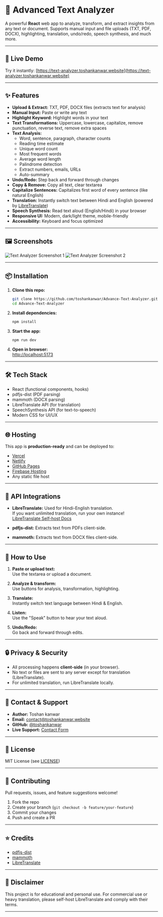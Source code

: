 # 📝 Advanced Text Analyzer

A powerful **React** web app to analyze, transform, and extract insights from any text or document. Supports manual input and file uploads (TXT, PDF, DOCX), highlighting, translation, undo/redo, speech synthesis, and much more.

---

## 🚀 Live Demo

Try it instantly: [https://text-analyzer.toshankanwar.website](https://text-analyzer.toshankanwar.website)

---

## ✨ Features

- **Upload & Extract:** TXT, PDF, DOCX files (extracts text for analysis)
- **Manual Input:** Paste or write any text
- **Highlight Keyword:** Highlight words in your text
- **Text Transformations:** Uppercase, lowercase, capitalize, remove punctuation, reverse text, remove extra spaces
- **Text Analysis:**
  - Word, sentence, paragraph, character counts
  - Reading time estimate
  - Unique word count
  - Most frequent words
  - Average word length
  - Palindrome detection
  - Extract numbers, emails, URLs
  - Auto-summary
- **Undo/Redo:** Step back and forward through changes
- **Copy & Remove:** Copy all text, clear textarea
- **Capitalize Sentences:** Capitalizes first word of every sentence (like natural English)
- **Translation:** Instantly switch text between Hindi and English (powered by [LibreTranslate](https://libretranslate.com/))
- **Speech Synthesis:** Read text aloud (English/Hindi) in your browser
- **Responsive UI:** Modern, dark/light theme, mobile-friendly
- **Accessibility:** Keyboard and focus optimized

---

## 🖼️ Screenshots

![Text Analyzer Screenshot 1](https://text-analyzer.toshankanwar.website/readme/demo1.png)
![Text Analyzer Screenshot 2 ](https://text-analyzer.toshankanwar.website/readme/demo2.png)

---

## 📦 Installation

1. **Clone this repo:**
    ```sh
    git clone https://github.com/toshankanwar/Advance-Text-Analyzer.git
    cd Advance-Text-Analyzer
    ```

2. **Install dependencies:**
    ```sh
    npm install
    ```

3. **Start the app:**
    ```sh
    npm run dev
    ```

4. **Open in browser:**  
   [http://localhost:5173](http://localhost:5173)

---

## 🛠️ Tech Stack

- React (functional components, hooks)
- pdfjs-dist (PDF parsing)
- mammoth (DOCX parsing)
- LibreTranslate API (for translation)
- SpeechSynthesis API (for text-to-speech)
- Modern CSS for UI/UX

---

## 🌐 Hosting

This app is **production-ready** and can be deployed to:
- [Vercel](https://vercel.com/)
- [Netlify](https://netlify.com/)
- [GitHub Pages](https://pages.github.com/)
- [Firebase Hosting](https://firebase.google.com/products/hosting)
- Any static file host

---

## 🧩 API Integrations

- **LibreTranslate:** Used for Hindi-English translation.  
  If you want unlimited translation, run your own instance!  
  [LibreTranslate Self-host Docs](https://github.com/LibreTranslate/LibreTranslate)

- **pdfjs-dist:** Extracts text from PDFs client-side.
- **mammoth:** Extracts text from DOCX files client-side.

---

## 📄 How to Use

1. **Paste or upload text:**  
   Use the textarea or upload a document.

2. **Analyze & transform:**  
   Use buttons for analysis, transformation, highlighting.

3. **Translate:**  
   Instantly switch text language between Hindi & English.

4. **Listen:**  
   Use the "Speak" button to hear your text aloud.

5. **Undo/Redo:**  
   Go back and forward through edits.

---

## 🔒 Privacy & Security

- All processing happens **client-side** (in your browser).
- No text or files are sent to any server except for translation (LibreTranslate).
- For unlimited translation, run LibreTranslate locally.

---

## 📮 Contact & Support

- **Author:** Toshan kanwar
- **Email:** contact@toshankanwar.website
- **GitHub:** [@toshankanwar](https://github.com/toshankanwar)
- **Live Support:** [Contact Form](https://toshankanwar.website/#contact)

---

## 📝 License

MIT License (see [LICENSE](./LICENSE))

---

## 🤝 Contributing

Pull requests, issues, and feature suggestions welcome!

1. Fork the repo
2. Create your branch (`git checkout -b feature/your-feature`)
3. Commit your changes
4. Push and create a PR

---

## ⭐ Credits

- [pdfjs-dist](https://github.com/mozilla/pdfjs-dist)
- [mammoth](https://github.com/mwilliamson/mammoth.js)
- [LibreTranslate](https://github.com/LibreTranslate/LibreTranslate)

---

## 📢 Disclaimer

This project is for educational and personal use.
For commercial use or heavy translation, please self-host LibreTranslate and comply with their terms.

---